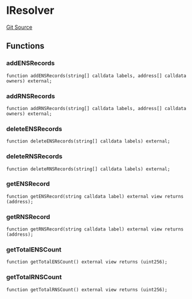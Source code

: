 # IResolver
[Git Source](https://github.com/Crossbell-Box/Crossbell-Contracts/blob/34b32749a8bd5815fbe2026db07c401bb7f54d20/contracts/interfaces/IResolver.sol)


## Functions
### addENSRecords


```solidity
function addENSRecords(string[] calldata labels, address[] calldata owners) external;
```

### addRNSRecords


```solidity
function addRNSRecords(string[] calldata labels, address[] calldata owners) external;
```

### deleteENSRecords


```solidity
function deleteENSRecords(string[] calldata labels) external;
```

### deleteRNSRecords


```solidity
function deleteRNSRecords(string[] calldata labels) external;
```

### getENSRecord


```solidity
function getENSRecord(string calldata label) external view returns (address);
```

### getRNSRecord


```solidity
function getRNSRecord(string calldata label) external view returns (address);
```

### getTotalENSCount


```solidity
function getTotalENSCount() external view returns (uint256);
```

### getTotalRNSCount


```solidity
function getTotalRNSCount() external view returns (uint256);
```

